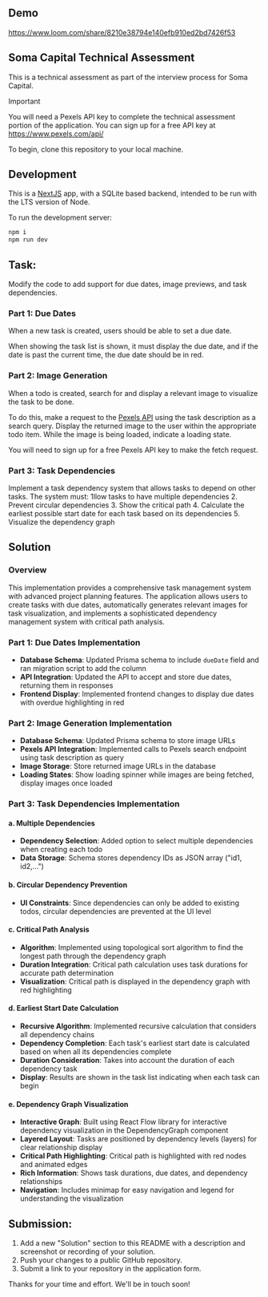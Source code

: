 ## Demo
https://www.loom.com/share/8210e38794e140efb910ed2bd7426f53

## Soma Capital Technical Assessment

This is a technical assessment as part of the interview process for Soma Capital.

> [!IMPORTANT]  
> You will need a Pexels API key to complete the technical assessment portion of the application. You can sign up for a free API key at https://www.pexels.com/api/  

To begin, clone this repository to your local machine.

## Development

This is a [NextJS](https://nextjs.org) app, with a SQLite based backend, intended to be run with the LTS version of Node.

To run the development server:

```bash
npm i
npm run dev
```

## Task:

Modify the code to add support for due dates, image previews, and task dependencies.

### Part 1: Due Dates 

When a new task is created, users should be able to set a due date.

When showing the task list is shown, it must display the due date, and if the date is past the current time, the due date should be in red.

### Part 2: Image Generation 

When a todo is created, search for and display a relevant image to visualize the task to be done. 

To do this, make a request to the [Pexels API](https://www.pexels.com/api/) using the task description as a search query. Display the returned image to the user within the appropriate todo item. While the image is being loaded, indicate a loading state.

You will need to sign up for a free Pexels API key to make the fetch request. 

### Part 3: Task Dependencies

Implement a task dependency system that allows tasks to depend on other tasks. The system must:
1llow tasks to have multiple dependencies
2. Prevent circular dependencies
3. Show the critical path
4. Calculate the earliest possible start date for each task based on its dependencies
5. Visualize the dependency graph

## Solution

### Overview
This implementation provides a comprehensive task management system with advanced project planning features. The application allows users to create tasks with due dates, automatically generates relevant images for task visualization, and implements a sophisticated dependency management system with critical path analysis.

### Part 1: Due Dates Implementation
- **Database Schema**: Updated Prisma schema to include `dueDate` field and ran migration script to add the column
- **API Integration**: Updated the API to accept and store due dates, returning them in responses
- **Frontend Display**: Implemented frontend changes to display due dates with overdue highlighting in red

### Part 2: Image Generation Implementation
- **Database Schema**: Updated Prisma schema to store image URLs
- **Pexels API Integration**: Implemented calls to Pexels search endpoint using task description as query
- **Image Storage**: Store returned image URLs in the database
- **Loading States**: Show loading spinner while images are being fetched, display images once loaded

### Part 3: Task Dependencies Implementation

#### a. Multiple Dependencies
- **Dependency Selection**: Added option to select multiple dependencies when creating each todo
- **Data Storage**: Schema stores dependency IDs as JSON array ("id1, id2,...")

#### b. Circular Dependency Prevention
- **UI Constraints**: Since dependencies can only be added to existing todos, circular dependencies are prevented at the UI level

#### c. Critical Path Analysis
- **Algorithm**: Implemented using topological sort algorithm to find the longest path through the dependency graph
- **Duration Integration**: Critical path calculation uses task durations for accurate path determination
- **Visualization**: Critical path is displayed in the dependency graph with red highlighting

#### d. Earliest Start Date Calculation
- **Recursive Algorithm**: Implemented recursive calculation that considers all dependency chains
- **Dependency Completion**: Each task's earliest start date is calculated based on when all its dependencies complete
- **Duration Consideration**: Takes into account the duration of each dependency task
- **Display**: Results are shown in the task list indicating when each task can begin

#### e. Dependency Graph Visualization
- **Interactive Graph**: Built using React Flow library for interactive dependency visualization in the DependencyGraph component
- **Layered Layout**: Tasks are positioned by dependency levels (layers) for clear relationship display
- **Critical Path Highlighting**: Critical path is highlighted with red nodes and animated edges
- **Rich Information**: Shows task durations, due dates, and dependency relationships
- **Navigation**: Includes minimap for easy navigation and legend for understanding the visualization

## Submission:

1. Add a new "Solution" section to this README with a description and screenshot or recording of your solution. 
2. Push your changes to a public GitHub repository.
3. Submit a link to your repository in the application form.

Thanks for your time and effort. We'll be in touch soon!
